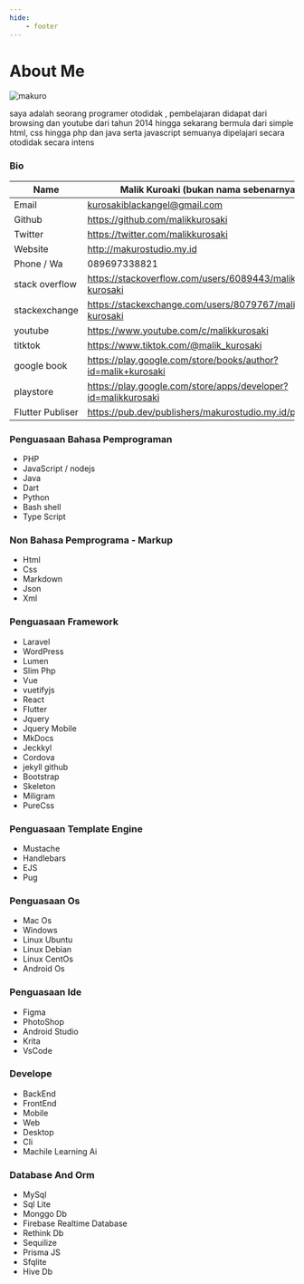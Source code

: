 ```yaml
---
hide:
    - footer
---
```


# About Me

![makuro](https://makurostudio.my.id/assets/img/makuro.png)

saya adalah seorang programer otodidak , pembelajaran didapat dari browsing dan youtube dari tahun 2014 hingga sekarang
bermula dari simple html, css hingga php dan java serta javascript semuanya dipelajari secara otodidak secara intens

### Bio
| Name             | Malik Kuroaki (bukan nama sebenarnya)                         |
| ---------------- | ------------------------------------------------------------- |
| Email            | kurosakiblackangel@gmail.com                                  |
| Github           | https://github.com/malikkurosaki                              |
| Twitter          | https://twitter.com/malikkurosaki                             |
| Website          | http://makurostudio.my.id                                     |
| Phone / Wa       | 089697338821                                                  |
| stack overflow   | https://stackoverflow.com/users/6089443/malik-kurosaki        |
| stackexchange    | https://stackexchange.com/users/8079767/malik-kurosaki        |
| youtube          | https://www.youtube.com/c/malikkurosaki                       |
| titktok          | https://www.tiktok.com/@malik_kurosaki                        |
| google book      | https://play.google.com/store/books/author?id=malik+kurosaki  |
| playstore        | https://play.google.com/store/apps/developer?id=malikkurosaki |
| Flutter Publiser | https://pub.dev/publishers/makurostudio.my.id/packages        |

### Penguasaan Bahasa Pemprograman
- PHP
- JavaScript / nodejs
- Java
- Dart
- Python
- Bash shell
- Type Script

### Non Bahasa Pemprograma - Markup
- Html
- Css
- Markdown
- Json
- Xml

### Penguasaan Framework
- Laravel
- WordPress
- Lumen
- Slim Php
- Vue
- vuetifyjs
- React
- Flutter
- Jquery
- Jquery Mobile
- MkDocs
- Jeckkyl
- Cordova
- jekyll github
- Bootstrap
- Skeleton
- Miligram
- PureCss

### Penguasaan Template Engine
- Mustache
- Handlebars
- EJS
- Pug
  
### Penguasaan Os
- Mac Os
- Windows
- Linux Ubuntu 
- Linux Debian
- Linux CentOs
- Android Os

### Penguasaan Ide
- Figma 
- PhotoShop
- Android Studio
- Krita
- VsCode

### Develope
- BackEnd 
- FrontEnd
- Mobile
- Web
- Desktop
- Cli
- Machile Learning Ai

### Database And Orm
- MySql
- Sql Lite
- Monggo Db
- Firebase Realtime Database
- Rethink Db
- Sequilize
- Prisma JS
- Sfqlite
- Hive Db

<script src="https://giscus.app/client.js"
        data-repo="malikkurosaki/makurostudio"
        data-repo-id="R_kgDOG4hhmw"
        data-category="General"
        data-category-id="DIC_kwDOG4hhm84CRnPc"
        data-mapping="url"
        data-strict="0"
        data-reactions-enabled="1"
        data-emit-metadata="0"
        data-input-position="bottom"
        data-theme="preferred_color_scheme"
        data-lang="id"
        crossorigin="anonymous"
        async>
</script>

